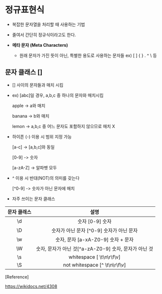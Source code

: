 # 정규표현식
+ 복잡한 문자열을 처리할 때 사용하는 기법
+ 줄여서 간단히 정규식이라고도 한다.

+ __메타 문자 (Meta Characters)__
    + 원래 문자가 가진 뜻이 아닌, 특별한 용도로 사용하는 문자들
  ex) [ ] { } . ^ \ 등

## 문자 클래스 []
+ [] 사이의 문자들과 매치 시킴 
+ ex) [abc]일 경우, a,b,c 중 하나의 문자와 매치시킴

  apple -> a와 매치

  banana -> b와 매치

  lemon -> a,b,c 중 어느 문자도 포함하지 않으므로 매치 X
  
+ 하이픈 (-) 이용 시 범위 지정 가능
 
  [a-c] -> [a,b,c]와 동일
  
  [0-9] -> 숫자
  
  [a-zA-Z] -> 알파벳 모두

+ ^ 이용 시 반대(NOT)의 의미를 갖는다

  [^0-9] -> 숫자가 아닌 문자에 매치 

+ 자주 쓰이는 문자 클래스

| 문자 클래스 |  설명  |
|:---: | :---: | 
|\d| 숫자 [0-9] 숫자 | 
|\D| 숫자가 아닌 문자 [^0-9] 숫자가 아닌 문자 |
|\w| 숫자, 문자 [a-xA-Z0-9]  숫자 + 문자 |
|\W| 숫자, 문자가 아닌 것[^a-zA-Z0-9] 숫자, 문자가 아닌 것 |
|\s| whitespace [ \t\n\r\f\v] |
|\S| not whitespace [^ \t\n\r\f\v] |





[Reference]

https://wikidocs.net/4308
